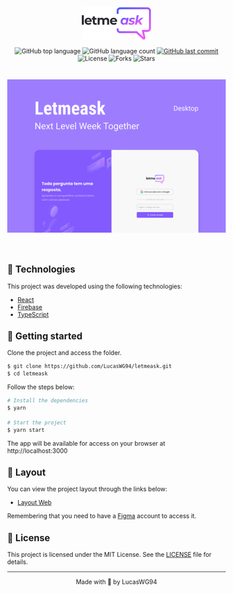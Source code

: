 <p align="center">
  <img alt="Letmeask" src=".github/logo.svg" width="160px">
</p>

<p align="center">
  <img alt="GitHub top language" src="https://img.shields.io/github/languages/top/LucasWG94/letmeask?message=MIT&color=5965E0&labelColor=121214">

  <img alt="GitHub language count" src="https://img.shields.io/github/languages/count/LucasWG94/letmeask?message=MIT&color=5965E0&labelColor=121214">

  <a href="https://github.com/LucasWG94/letmeask/commits/main">
    <img alt="GitHub last commit" src="https://img.shields.io/github/last-commit/LucasWG94/letmeask?message=MIT&color=5965E0&labelColor=121214">
  </a>

  <img  src="https://img.shields.io/static/v1?label=license&message=MIT&color=5965E0&labelColor=121214" alt="License">

  <img src="https://img.shields.io/github/forks/LucasWG94/letmeask?label=forks&message=MIT&color=5965E0&labelColor=121214" alt="Forks">

  <img src="https://img.shields.io/github/stars/LucasWG94/letmeask?label=stars&message=MIT&color=5965E0&labelColor=121214" alt="Stars">
</p>

<h1 align="center">
    <img alt="Letmeask" title="Letmeask" src=".github/cover.svg" />
</h1>

<br>

## 🧪 Technologies

This project was developed using the following technologies:

-   [React](https://reactjs.org)
-   [Firebase](https://firebase.google.com/)
-   [TypeScript](https://www.typescriptlang.org/)

## 🚀 Getting started

Clone the project and access the folder.

```bash
$ git clone https://github.com/LucasWG94/letmeask.git
$ cd letmeask
```

Follow the steps below:

```bash
# Install the dependencies
$ yarn

# Start the project
$ yarn start
```

The app will be available for access on your browser at http://localhost:3000

## 🔖 Layout

You can view the project layout through the links below:

-   [Layout Web](https://www.figma.com/file/u0BQK8rCf2KgzcukdRRCWh/Letmeask/duplicate)

Remembering that you need to have a [Figma](http://figma.com/) account to access it.

## 📝 License

This project is licensed under the MIT License. See the [LICENSE](LICENSE.md) file for details.

---

<p align="center">Made with 💜 by LucasWG94</p>
